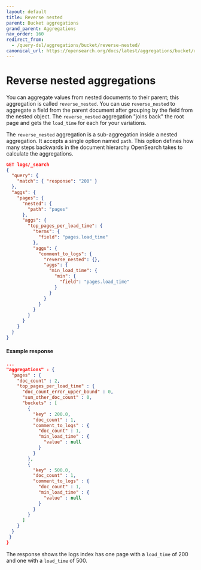 ```yaml
---
layout: default
title: Reverse nested
parent: Bucket aggregations
grand_parent: Aggregations
nav_order: 160
redirect_from:
  - /query-dsl/aggregations/bucket/reverse-nested/
canonical_url: https://opensearch.org/docs/latest/aggregations/bucket/reverse-nested/
---
```


# Reverse nested aggregations

You can aggregate values from nested documents to their parent; this aggregation is called `reverse_nested`.
You can use `reverse_nested` to aggregate a field from the parent document after grouping by the field from the nested object. The `reverse_nested` aggregation "joins back" the root page and gets the `load_time` for each for your variations.

The `reverse_nested` aggregation is a sub-aggregation inside a nested aggregation. It accepts a single option named `path`. This option defines how many steps backwards in the document hierarchy OpenSearch takes to calculate the aggregations.

```json
GET logs/_search
{
  "query": {
    "match": { "response": "200" }
  },
  "aggs": {
    "pages": {
      "nested": {
        "path": "pages"
      },
      "aggs": {
        "top_pages_per_load_time": {
          "terms": {
            "field": "pages.load_time"
          },
          "aggs": {
            "comment_to_logs": {
              "reverse_nested": {},
              "aggs": {
                "min_load_time": {
                  "min": {
                    "field": "pages.load_time"
                  }
                }
              }
            }
          }
        }
      }
    }
  }
}
```

#### Example response

```json
...
"aggregations" : {
  "pages" : {
    "doc_count" : 2,
    "top_pages_per_load_time" : {
      "doc_count_error_upper_bound" : 0,
      "sum_other_doc_count" : 0,
      "buckets" : [
        {
          "key" : 200.0,
          "doc_count" : 1,
          "comment_to_logs" : {
            "doc_count" : 1,
            "min_load_time" : {
              "value" : null
            }
          }
        },
        {
          "key" : 500.0,
          "doc_count" : 1,
          "comment_to_logs" : {
            "doc_count" : 1,
            "min_load_time" : {
              "value" : null
            }
          }
        }
      ]
    }
  }
 }
}
```

The response shows the logs index has one page with a `load_time` of 200 and one with a `load_time` of 500.